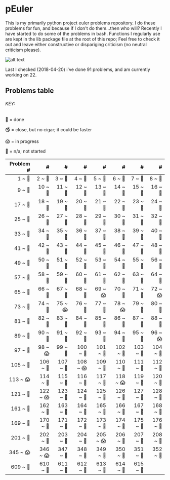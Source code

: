 # pEuler

This is my primarily python project euler problems repository.
I do these problems for fun, and because if I don't do them...then who will?
Recently I have started to do some of the problems in bash. 
Functions I regularly use are kept in the lib package file at the root of this repo;
Feel free to check it out and leave either constructive or dispariging criticism (no neutral criticism please).

![alt text](https://projecteuler.net/profile/rubinj.png)

Last I checked (2018-04-20) i've done 91 problems, and am currently working on 22.

## Problems table

###### KEY:
 
:snake: = done

:no_smoking: = close, but no cigar; it could be faster

:scream: = in progress

:see_no_evil: = n/a; not started

| Problem # | # | # | # | # | # | # | # |
| ---: | ---: | ---: | ---: | ---: | ---: | ---: | ---: |
|1 ~ :snake:|2 ~ :snake:|3 ~ :snake:|4 ~ :snake:|5 ~ :snake:|6 ~ :snake:|7 ~ :snake:|8 ~ :snake:|
|9 ~ :snake:|10 ~ :snake:|11 ~ :snake:|12 ~ :snake:|13 ~ :snake:|14 ~ :snake:|15 ~ :snake:|16 ~ :snake:|
|17 ~ :snake:|18 ~ :snake:|19 ~ :snake:|20 ~ :snake:|21 ~ :snake:|22 ~ :snake:|23 ~ :snake:|24 ~ :snake:|
|25 ~ :snake:|26 ~ :snake:|27 ~ :snake:|28 ~ :snake:|29 ~ :snake:|30 ~ :snake:|31 ~ :snake:|32 ~ :snake:|
|33 ~ :snake:|34 ~ :snake:|35 ~ :snake:|36 ~ :snake:|37 ~ :snake:|38 ~ :snake:|39 ~ :snake:|40 ~ :snake:|
|41 ~ :snake:|42 ~ :snake:|43 ~ :snake:|44 ~ :snake:|45 ~ :snake:|46 ~ :snake:|47 ~ :snake:|48 ~ :snake:|
|49 ~ :snake:|50 ~ :snake:|51 ~ :see_no_evil:|52 ~ :snake:|53 ~ :snake:|54 ~ :snake:|55 ~ :snake:|56 ~ :snake:|
|57 ~ :see_no_evil:|58 ~ :snake:|59 ~ :see_no_evil:|60 ~ :snake:|61 ~ :see_no_evil:|62 ~ :snake:|63 ~ :snake:|64 ~ :see_no_evil:|
|65 ~ :see_no_evil:|66 ~ :see_no_evil:|67 ~ :snake:|68 ~ :snake:|69 ~ :scream:|70 ~ :see_no_evil:|71 ~ :snake:|72 ~ :scream:|
|73 ~ :snake:|74 ~ :snake:|75 ~ :scream:|76 ~ :snake:|77 ~ :snake:|78 ~ :scream:|79 ~ :snake:|80 ~ :see_no_evil:|
|81 ~ :snake:|82 ~ :snake:|83 ~ :snake:|84 ~ :see_no_evil:|85 ~ :snake:|86 ~ :see_no_evil:|87 ~ :snake:|88 ~ :see_no_evil:|
|89 ~ :snake:|90 ~ :see_no_evil:|91 ~ :see_no_evil:|92 ~ :snake:|93 ~ :see_no_evil:|94 ~ :see_no_evil:|95 ~ :see_no_evil:|96 ~ :scream:|
|97 ~ :snake:|98 ~ :scream:|99 ~ :snake:|100 ~ :see_no_evil:|101 ~ :see_no_evil:|102 ~ :snake:|103 ~ :see_no_evil:|104 ~ :snake:|
|105 ~ :see_no_evil:|106 ~ :see_no_evil:|107 ~ :snake:|108 ~ :scream:|109 ~ :see_no_evil:|110 ~ :see_no_evil:|111 ~ :see_no_evil:|112 ~ :snake:|
|113 ~ :scream:|114 ~ :see_no_evil:|115 ~ :see_no_evil:|116 ~ :see_no_evil:|117 ~ :see_no_evil:|118 ~ :scream:|119 ~ :snake:|120 ~ :see_no_evil:|
|121 ~ :see_no_evil:|122 ~ :scream:|123 ~ :snake:|124 ~ :snake:|125 ~ :see_no_evil:|126 ~ :see_no_evil:|127 ~ :see_no_evil:|128 ~ :see_no_evil:|
|161 ~ :see_no_evil:|162 ~ :see_no_evil:|163 ~ :see_no_evil:|164 ~ :snake:|165 ~ :see_no_evil:|166 ~ :see_no_evil:|167 ~ :see_no_evil:|168 ~ :see_no_evil:|
|169 ~ :see_no_evil:|170 ~ :see_no_evil:|171 ~ :see_no_evil:|172 ~ :see_no_evil:|173 ~ :snake:|174 ~ :snake:|175 ~ :see_no_evil:|176 ~ :see_no_evil:|
|201 ~ :see_no_evil:|202 ~ :see_no_evil:|203 ~ :see_no_evil:|204 ~ :see_no_evil:|205 ~ :scream:|206 ~ :snake:|207 ~ :see_no_evil:|208 ~ :see_no_evil:|
|345 ~ :scream:|346 ~ :scream:|347 ~ :snake:|348 ~ :snake:|349 ~ :see_no_evil:|350 ~ :see_no_evil:|351 ~ :see_no_evil:|352 ~ :see_no_evil:|
|609 ~ :see_no_evil:|610 ~ :see_no_evil:|611 ~ :see_no_evil:|612 ~ :see_no_evil:|613 ~ :snake:|614 ~ :see_no_evil:|615 ~ :see_no_evil:|
